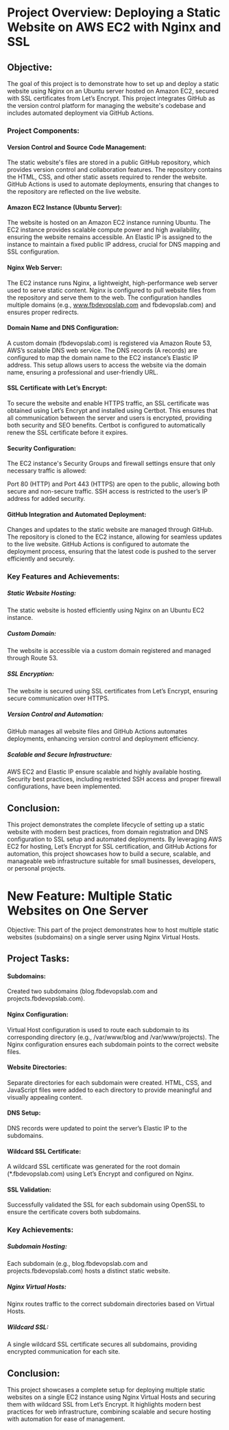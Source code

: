 # Project Overview: Deploying a Static Website on AWS EC2 with Nginx and SSL

## Objective:
The goal of this project is to demonstrate how to set up and deploy a static website using Nginx on an Ubuntu server hosted on Amazon EC2, secured with SSL certificates from Let’s Encrypt. This project integrates GitHub as the version control platform for managing the website's codebase and includes automated deployment via GitHub Actions.

### Project Components:

#### Version Control and Source Code Management:
The static website's files are stored in a public GitHub repository, which provides version control and collaboration features. The repository contains the HTML, CSS, and other static assets required to render the website. GitHub Actions is used to automate deployments, ensuring that changes to the repository are reflected on the live website.

#### Amazon EC2 Instance (Ubuntu Server):
The website is hosted on an Amazon EC2 instance running Ubuntu. The EC2 instance provides scalable compute power and high availability, ensuring the website remains accessible. An Elastic IP is assigned to the instance to maintain a fixed public IP address, crucial for DNS mapping and SSL configuration.

#### Nginx Web Server:
The EC2 instance runs Nginx, a lightweight, high-performance web server used to serve static content. Nginx is configured to pull website files from the repository and serve them to the web. The configuration handles multiple domains (e.g., www.fbdevopslab.com and fbdevopslab.com) and ensures proper redirects.

#### Domain Name and DNS Configuration:
A custom domain (fbdevopslab.com) is registered via Amazon Route 53, AWS’s scalable DNS web service. The DNS records (A records) are configured to map the domain name to the EC2 instance’s Elastic IP address. This setup allows users to access the website via the domain name, ensuring a professional and user-friendly URL.

#### SSL Certificate with Let’s Encrypt:
To secure the website and enable HTTPS traffic, an SSL certificate was obtained using Let’s Encrypt and installed using Certbot. This ensures that all communication between the server and users is encrypted, providing both security and SEO benefits. Certbot is configured to automatically renew the SSL certificate before it expires.

#### Security Configuration:
The EC2 instance's Security Groups and firewall settings ensure that only necessary traffic is allowed:

Port 80 (HTTP) and Port 443 (HTTPS) are open to the public, allowing both secure and non-secure traffic.
SSH access is restricted to the user’s IP address for added security.

#### GitHub Integration and Automated Deployment:
Changes and updates to the static website are managed through GitHub. The repository is cloned to the EC2 instance, allowing for seamless updates to the live website. GitHub Actions is configured to automate the deployment process, ensuring that the latest code is pushed to the server efficiently and securely.

### Key Features and Achievements:

##### Static Website Hosting:
The static website is hosted efficiently using Nginx on an Ubuntu EC2 instance.

##### Custom Domain:
The website is accessible via a custom domain registered and managed through Route 53.

##### SSL Encryption: 
The website is secured using SSL certificates from Let’s Encrypt, ensuring secure communication over HTTPS.

##### Version Control and Automation: 
GitHub manages all website files and GitHub Actions automates deployments, enhancing version control and deployment efficiency.

##### Scalable and Secure Infrastructure: 
AWS EC2 and Elastic IP ensure scalable and highly available hosting. Security best practices, including restricted SSH access and proper firewall configurations, have been implemented.

## Conclusion:
This project demonstrates the complete lifecycle of setting up a static website with modern best practices, from domain registration and DNS configuration to SSL setup and automated deployments. By leveraging AWS EC2 for hosting, Let’s Encrypt for SSL certification, and GitHub Actions for automation, this project showcases how to build a secure, scalable, and manageable web infrastructure suitable for small businesses, developers, or personal projects.


# New Feature: Multiple Static Websites on One Server
Objective: This part of the project demonstrates how to host multiple static websites (subdomains) on a single server using Nginx Virtual Hosts.

## Project Tasks:

#### Subdomains: 
Created two subdomains (blog.fbdevopslab.com and projects.fbdevopslab.com).

#### Nginx Configuration:
Virtual Host configuration is used to route each subdomain to its corresponding directory (e.g., /var/www/blog and /var/www/projects).
The Nginx configuration ensures each subdomain points to the correct website files.

#### Website Directories:
Separate directories for each subdomain were created.
HTML, CSS, and JavaScript files were added to each directory to provide meaningful and visually appealing content.

#### DNS Setup:
DNS records were updated to point the server’s Elastic IP to the subdomains.

#### Wildcard SSL Certificate:
A wildcard SSL certificate was generated for the root domain (*.fbdevopslab.com) using Let’s Encrypt and configured on Nginx.

#### SSL Validation:
Successfully validated the SSL for each subdomain using OpenSSL to ensure the certificate covers both subdomains.

### Key Achievements:

##### Subdomain Hosting: 
Each subdomain (e.g., blog.fbdevopslab.com and projects.fbdevopslab.com) hosts a distinct static website.

##### Nginx Virtual Hosts: 
Nginx routes traffic to the correct subdomain directories based on Virtual Hosts.

##### Wildcard SSL:
 A single wildcard SSL certificate secures all subdomains, providing encrypted communication for each site.

## Conclusion:
This project showcases a complete setup for deploying multiple static websites on a single EC2 instance using Nginx Virtual Hosts and securing them with wildcard SSL from Let’s Encrypt. It highlights modern best practices for web infrastructure, combining scalable and secure hosting with automation for ease of management.